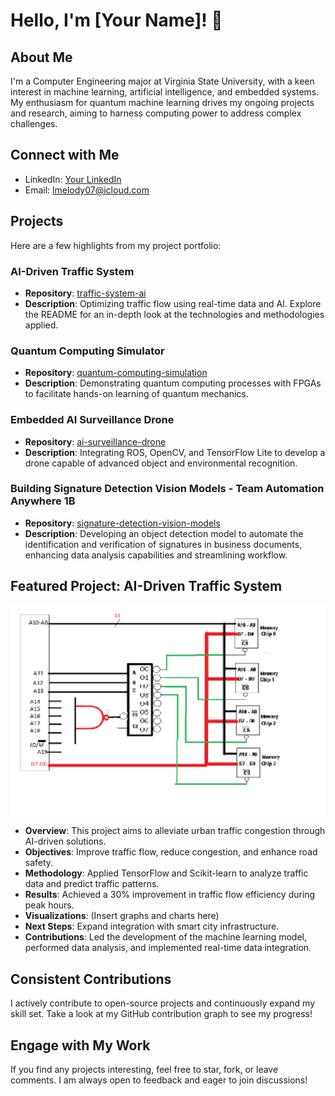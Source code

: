 # Hello, I'm [Your Name]! 👋


## About Me
I'm a Computer Engineering major at Virginia State University, with a keen interest in machine learning, artificial intelligence, and embedded systems. My enthusiasm for quantum machine learning drives my ongoing projects and research, aiming to harness computing power to address complex challenges.

## Connect with Me
- LinkedIn: [Your LinkedIn](www.linkedin.com/in/melody-enwerem-136b2a265)
- Email: [lmelody07@icloud.com](mailto:your.email@example.com)

## Projects
Here are a few highlights from my project portfolio:

### AI-Driven Traffic System
- **Repository**: [traffic-system-ai](https://github.com/yourusername/traffic-system-ai)
- **Description**: Optimizing traffic flow using real-time data and AI. Explore the README for an in-depth look at the technologies and methodologies applied.

### Quantum Computing Simulator
- **Repository**: [quantum-computing-simulation](https://github.com/yourusername/quantum-computing-simulation)
- **Description**: Demonstrating quantum computing processes with FPGAs to facilitate hands-on learning of quantum mechanics.

### Embedded AI Surveillance Drone
- **Repository**: [ai-surveillance-drone](https://github.com/yourusername/ai-surveillance-drone)
- **Description**: Integrating ROS, OpenCV, and TensorFlow Lite to develop a drone capable of advanced object and environmental recognition.

### Building Signature Detection Vision Models - Team Automation Anywhere 1B
- **Repository**: [signature-detection-vision-models](https://github.com/pogarla23/automation-anywhere-visionmodel)
- **Description**: Developing an object detection model to automate the identification and verification of signatures in business documents, enhancing data analysis capabilities and streamlining workflow.

## Featured Project: AI-Driven Traffic System
![Project Image](https://github.com/pogarla23/automation-anywhere-visionmodel/blob/Melody/Screenshot%202024-10-07%20003931.png)
- **Overview**: This project aims to alleviate urban traffic congestion through AI-driven solutions.
- **Objectives**: Improve traffic flow, reduce congestion, and enhance road safety.
- **Methodology**: Applied TensorFlow and Scikit-learn to analyze traffic data and predict traffic patterns.
- **Results**: Achieved a 30% improvement in traffic flow efficiency during peak hours.
- **Visualizations**: (Insert graphs and charts here)
- **Next Steps**: Expand integration with smart city infrastructure.
- **Contributions**: Led the development of the machine learning model, performed data analysis, and implemented real-time data integration.


## Consistent Contributions
I actively contribute to open-source projects and continuously expand my skill set. Take a look at my GitHub contribution graph to see my progress!

## Engage with My Work
If you find any projects interesting, feel free to star, fork, or leave comments. I am always open to feedback and eager to join discussions!
